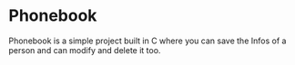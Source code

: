 # Phonebook
Phonebook is a simple project built in C where you can save the Infos of a person and can modify and delete it too.

